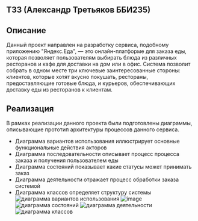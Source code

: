## ТЗ3 (Александр Третьяков ББИ235)

## Описание
Данный проект направлен на разработку сервиса, подобному приложению "Яндекс.Еда", — это онлайн-платформе для заказа еды, которая позволяет пользователям выбирать блюда из различных ресторанов и кафе для доставки на дом или в офис. Система позволит собрать в одном месте три ключевые заинтересованные стороны: клиентов, которые хотят вкусно покушать, рестораны, предоставляющие готовые блюда, и курьеров, обеспечивающих доставку еды из ресторанов к клиентам.

## Реализация
В рамках реализации данного проекта были подготовлены диаграммы, описывающие прототип архитектуры процессов данного сервиса.
- Диаграмма вариантов использования иллюстрирует основные функциональные действия акторов
- Диаграмма последовательности описывает процесс процесса заказа и получения пользователем еды
- Диаграмма состояний показывает какие статусы может принимать заказ
- Диаграмма деятельности отражает процесс обработки заказа системой
- Диаграмма классов определяет структуру системы 
![диаграмма вариантов использования](https://github.com/6mvge/TZ_3/assets/152098166/77a69402-5b47-4c24-abbe-7974cbbb4c3c)
![image](https://github.com/6mvge/TZ_3/assets/152098166/77c80388-c98b-4dfd-97fb-e49abd704440)
![диаграмма состояний](https://github.com/6mvge/TZ_3/assets/152098166/e976410d-0b6f-45cd-9d6c-4462aea5d5f0)
![диаграмма деятельности](https://github.com/6mvge/TZ_3/assets/152098166/e8854941-ab58-484f-a511-a6060c31d0de)
![диаграмма классов](https://github.com/6mvge/TZ_3/assets/152098166/6a772c09-aa73-4b82-91b9-f704c74b148c)
